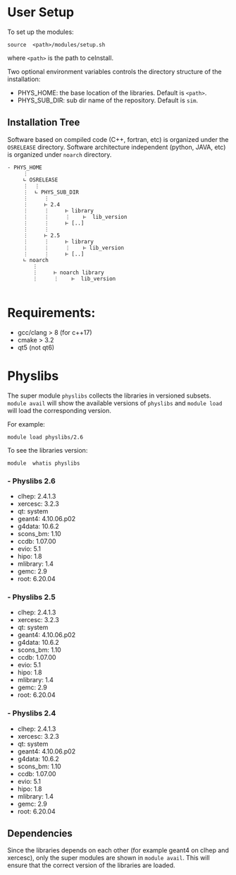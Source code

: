 # User Setup

To set up the modules:

`source  <path>/modules/setup.sh`

where `<path>` is the path to ceInstall.

Two optional environment variables controls the directory structure 
of the installation:

- PHYS_HOME: the base location of the libraries. 
Default is `<path>`.
- PHYS_SUB_DIR: sub dir name of the repository. Default is `sim`.

## Installation Tree

Software based on compiled code (C++, fortran, etc) is organized under the `OSRELEASE` directory.
Software architecture independent (python, JAVA, etc) is organized under `noarch` directory.

```
- PHYS_HOME
     ⋮
     ∟ OSRELEASE
     ⋮  ⋮
     ⋮  ∟ PHYS_SUB_DIR
     ⋮     ⋮
     ⋮     ⊢ 2.4
     ⋮     ⋮     ⊢ library
     ⋮     ⋮     ⋮    ⊢  lib_version
     ⋮     ⋮     ⊢ [..]        
     ⋮     ⋮         
     ⋮     ⊢ 2.5
     ⋮     ⋮     ⊢ library
     ⋮     ⋮     ⋮    ⊢ lib_version
     ⋮     ⋮     ⊢ [..]        
     ∟ noarch
        ⋮
        ⋮     ⊢ noarch library
        ⋮     ⋮    ⊢  lib_version
            
```

# Requirements:

- gcc/clang > 8 (for c++17) 
- cmake > 3.2
- qt5 (not qt6)

# Physlibs

The super module `physlibs` collects the libraries in versioned subsets. 
`module avail` will show the available versions of `physlibs` and `module load`
will load the corresponding version. 

For example:

```
module load physlibs/2.6
```

To see the libraries version:

```
module  whatis physlibs
```

### - Physlibs 2.6

- clhep:     2.4.1.3
- xercesc:   3.2.3
- qt:        system
- geant4:    4.10.06.p02
- g4data:    10.6.2
- scons_bm:  1.10
- ccdb:      1.07.00
- evio:      5.1
- hipo:      1.8
- mlibrary:  1.4
- gemc:      2.9
- root:      6.20.04

### - Physlibs 2.5

- clhep:     2.4.1.3
- xercesc:   3.2.3
- qt:        system
- geant4:    4.10.06.p02
- g4data:    10.6.2
- scons_bm:  1.10
- ccdb:      1.07.00
- evio:      5.1
- hipo:      1.8
- mlibrary:  1.4
- gemc:      2.9
- root:      6.20.04

### - Physlibs 2.4

- clhep:     2.4.1.3
- xercesc:   3.2.3
- qt:        system
- geant4:    4.10.06.p02
- g4data:    10.6.2
- scons_bm:  1.10
- ccdb:      1.07.00
- evio:      5.1
- hipo:      1.8
- mlibrary:  1.4
- gemc:      2.9
- root:      6.20.04


## Dependencies

Since the libraries depends on each other (for example geant4 on clhep and xercesc),
only the super modules are shown in `module avail`. This will ensure that the correct
version of the libraries are loaded. 